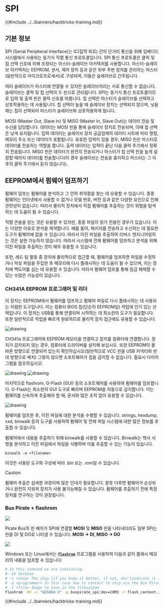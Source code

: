# SPI

{{#include ../../banners/hacktricks-training.md}}

## 기본 정보

SPI (Serial Peripheral Interface)는 IC(집적 회로) 간의 단거리 통신을 위해 임베디드 시스템에서 사용되는 동기식 직렬 통신 프로토콜입니다. SPI 통신 프로토콜은 클럭 및 칩 선택 신호에 의해 조정되는 마스터-슬레이브 아키텍처를 사용합니다. 마스터-슬레이브 아키텍처는 EEPROM, 센서, 제어 장치 등과 같은 외부 주변 장치를 관리하는 마스터(일반적으로 마이크로프로세서)로 구성되며, 이들은 슬레이브로 간주됩니다.

여러 슬레이브가 마스터에 연결될 수 있지만 슬레이브끼리는 서로 통신할 수 없습니다. 슬레이브는 클럭 및 칩 선택의 두 핀으로 관리됩니다. SPI는 동기식 통신 프로토콜이므로 입력 및 출력 핀은 클럭 신호를 따릅니다. 칩 선택은 마스터가 슬레이브를 선택하고 상호작용하는 데 사용됩니다. 칩 선택이 높을 때 슬레이브 장치는 선택되지 않으며, 낮을 때는 칩이 선택되어 마스터가 슬레이브와 상호작용하게 됩니다.

MOSI (Master Out, Slave In) 및 MISO (Master In, Slave Out)는 데이터 전송 및 수신을 담당합니다. 데이터는 MOSI 핀을 통해 슬레이브 장치로 전송되며, 이때 칩 선택은 낮게 유지됩니다. 입력 데이터는 슬레이브 장치 공급업체의 데이터 시트에 따라 명령, 메모리 주소 또는 데이터가 포함됩니다. 유효한 입력이 있을 경우, MISO 핀은 마스터로 데이터를 전송하는 역할을 합니다. 출력 데이터는 입력이 끝난 다음 클럭 주기에서 정확히 전송됩니다. MISO 핀은 데이터가 완전히 전송되거나 마스터가 칩 선택 핀을 높게 설정할 때까지 데이터를 전송합니다(이 경우 슬레이브는 전송을 중지하고 마스터는 그 이후의 클럭 주기에서 듣지 않습니다).

## EEPROM에서 펌웨어 덤프하기

펌웨어 덤프는 펌웨어를 분석하고 그 안의 취약점을 찾는 데 유용할 수 있습니다. 종종 펌웨어는 인터넷에서 사용할 수 없거나 모델 번호, 버전 등과 같은 다양한 요인으로 인해 관련성이 없습니다. 따라서 물리적 장치에서 직접 펌웨어를 추출하는 것이 위협을 탐색하는 데 도움이 될 수 있습니다.

직렬 콘솔을 얻는 것은 유용할 수 있지만, 종종 파일이 읽기 전용인 경우가 있습니다. 이는 다양한 이유로 분석을 제약합니다. 예를 들어, 패키지를 전송하고 수신하는 데 필요한 도구가 펌웨어에 없을 수 있습니다. 따라서 이진 파일을 추출하여 리버스 엔지니어링하는 것은 실현 가능하지 않습니다. 따라서 시스템에 전체 펌웨어를 덤프하고 분석을 위해 이진 파일을 추출하는 것이 매우 유용할 수 있습니다.

또한, 레드 팀 활동 중 장치에 물리적으로 접근할 때, 펌웨어를 덤프하면 파일을 수정하거나 악성 파일을 주입한 후 메모리에 다시 플래시하는 데 도움이 될 수 있으며, 이는 장치에 백도어를 심는 데 유용할 수 있습니다. 따라서 펌웨어 덤프를 통해 잠금 해제할 수 있는 수많은 가능성이 있습니다.

### CH341A EEPROM 프로그래머 및 리더

이 장치는 EEPROM에서 펌웨어를 덤프하고 펌웨어 파일로 다시 플래시하는 데 사용되는 저렴한 도구입니다. 이는 컴퓨터 BIOS 칩(단순히 EEPROM임) 작업에 인기 있는 선택입니다. 이 장치는 USB를 통해 연결되며 시작하는 데 최소한의 도구가 필요합니다. 또한 일반적으로 작업을 빠르게 완료하므로 물리적 장치 접근에도 유용할 수 있습니다.

![drawing](../../images/board_image_ch341a.jpg)

CH341a 프로그래머와 EEPROM 메모리를 연결하고 장치를 컴퓨터에 연결합니다. 장치가 감지되지 않는 경우, 컴퓨터에 드라이버를 설치해 보십시오. 또한 EEPROM이 올바른 방향으로 연결되어 있는지 확인하십시오(일반적으로 VCC 핀을 USB 커넥터와 반대 방향으로 배치) 그렇지 않으면 소프트웨어가 칩을 감지할 수 없습니다. 필요시 다이어그램을 참조하십시오:

![drawing](../../images/connect_wires_ch341a.jpg) ![drawing](../../images/eeprom_plugged_ch341a.jpg)

마지막으로 flashrom, G-Flash (GUI) 등의 소프트웨어를 사용하여 펌웨어를 덤프합니다. G-Flash는 최소한의 GUI 도구로 빠르며 EEPROM을 자동으로 감지합니다. 이는 펌웨어를 신속하게 추출해야 할 때, 문서와 많은 조작 없이 유용할 수 있습니다.

![drawing](../../images/connected_status_ch341a.jpg)

펌웨어를 덤프한 후, 이진 파일에 대한 분석을 수행할 수 있습니다. strings, hexdump, xxd, binwalk 등의 도구를 사용하여 펌웨어 및 전체 파일 시스템에 대한 많은 정보를 추출할 수 있습니다.

펌웨어에서 내용을 추출하기 위해 binwalk를 사용할 수 있습니다. Binwalk는 헥사 서명을 분석하고 이진 파일에서 파일을 식별하며 이를 추출할 수 있는 기능이 있습니다.
```
binwalk -e <filename>
```
이것은 사용된 도구와 구성에 따라 .bin 또는 .rom일 수 있습니다.

> [!CAUTION]
> 펌웨어 추출은 섬세한 과정이며 많은 인내가 필요합니다. 잘못 다루면 펌웨어가 손상되거나 완전히 지워져 장치가 사용 불가능해질 수 있습니다. 펌웨어를 추출하기 전에 특정 장치를 연구하는 것이 권장됩니다.

### Bus Pirate + flashrom

![](<../../images/image (910).png>)

Pirate Bus의 핀 배치가 SPI에 연결할 **MOSI** 및 **MISO** 핀을 나타내더라도 일부 SPI는 핀을 DI 및 DO로 나타낼 수 있습니다. **MOSI -> DI, MISO -> DO**

![](<../../images/image (360).png>)

Windows 또는 Linux에서는 [**`flashrom`**](https://www.flashrom.org/Flashrom) 프로그램을 사용하여 다음과 같이 플래시 메모리의 내용을 덤프할 수 있습니다:
```bash
# In this command we are indicating:
# -VV Verbose
# -c <chip> The chip (if you know it better, if not, don'tindicate it and the program might be able to find it)
# -p <programmer> In this case how to contact th chip via the Bus Pirate
# -r <file> Image to save in the filesystem
flashrom -VV -c "W25Q64.V" -p buspirate_spi:dev=COM3 -r flash_content.img
```
{{#include ../../banners/hacktricks-training.md}}

